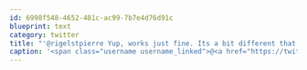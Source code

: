 ```yaml
---
id: 6998f548-4652-481c-ac99-7b7e4d76d91c
blueprint: text
category: twitter
title: "'@rigelstpierre Yup, works just fine. Its a bit different that the US models, this one is 3G on ATT and 2G on TMobile."
caption: '<span class="username username_linked">@<a href="https://twitter.com/rigelstpierre" title="Rigel St. Pierre">rigelstpierre</a></span> Yup, works just fine. Its a bit different that the US models, this one is 3G on ATT and 2G on TMobile.'
---
```

